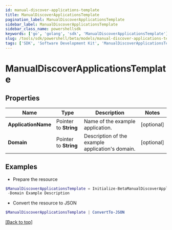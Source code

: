 ```yaml
---
id: manual-discover-applications-template
title: ManualDiscoverApplicationsTemplate
pagination_label: ManualDiscoverApplicationsTemplate
sidebar_label: ManualDiscoverApplicationsTemplate
sidebar_class_name: powershellsdk
keywords: ['go', 'golang', 'sdk', 'ManualDiscoverApplicationsTemplate'] 
slug: /tools/sdk/powershell/beta/models/manual-discover-applications-template
tags: ['SDK', 'Software Development Kit', 'ManualDiscoverApplicationsTemplate']
---
```



# ManualDiscoverApplicationsTemplate

## Properties

Name | Type | Description | Notes
------------ | ------------- | ------------- | -------------
**ApplicationName** |  Pointer to **String** | Name of the example application. | [optional] 
**Domain** |  Pointer to **String** | Description of the example application&#39;s domain. | [optional] 

## Examples

- Prepare the resource
```powershell
$ManualDiscoverApplicationsTemplate = Initialize-BetaManualDiscoverApplicationsTemplate  -ApplicationName Example Application `
 -Domain Example Description
```

- Convert the resource to JSON
```powershell
$ManualDiscoverApplicationsTemplate | ConvertTo-JSON
```


[[Back to top]](#) 

